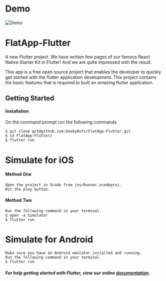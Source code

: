 # Demo
![Demo](https://github.com/GeekyAnts/FlatApp-Flutter/raw/master/screenshots/FlatApp-TwoScreens.gif)
# FlatApp-Flutter

A new Flutter project.
We have written few pages of our famous React Native Starter Kit in Flutter! And we are quite impressed with the result.

This app is a free open source project that enables the developer to quickly get started with the flutter application development. This project contains the basic features that is required to built an amazing flutter application.

## Getting Started

#### Installation

On the command prompt run the following commands

    $ git clone git@github.com:GeekyAnts/FlatApp-Flutter.git
    $ cd FlatApp-Flutter/
    $ flutter run

# Simulate for iOS
#### Method One
    
    Open the project in Xcode from ios/Runner.xcodeproj.
    Hit the play button.

#### Method Two

    Run the following command in your terminal.
    $ open -a Simulator
    $ flutter run

# Simulate for Android

    Make sure you have an Android emulator installed and running.
    Run the following command in your terminal.
    $ flutter run

##### For help getting started with Flutter, view our online [documentation](http://flutter.io/).


